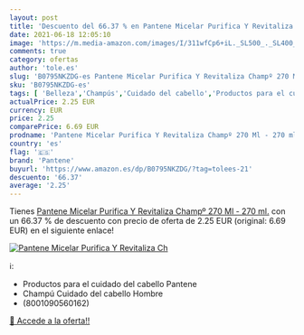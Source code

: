 ```yaml
---
layout: post
title: 'Descuento del 66.37 % en Pantene Micelar Purifica Y Revitaliza Ch'
date: 2021-06-18 12:05:10
image: 'https://m.media-amazon.com/images/I/311wfCp6+iL._SL500_._SL400_.jpg'
comments: true
category: ofertas
author: 'tole.es'
slug: 'B0795NKZDG-es Pantene Micelar Purifica Y Revitaliza Champº 270 Ml - 270 ml.'
sku: 'B0795NKZDG-es'
tags: [ 'Belleza','Champús','Cuidado del cabello','Productos para el cuidado del cabello','pantene', ]
actualPrice: 2.25 EUR
currency: EUR
price: 2.25
comparePrice: 6.69 EUR
prodname: 'Pantene Micelar Purifica Y Revitaliza Champº 270 Ml - 270 ml.'
country: 'es'
flag: '🇪🇸'
brand: 'Pantene'
buyurl: 'https://www.amazon.es/dp/B0795NKZDG/?tag=tolees-21'
descuento: '66.37'
average: '2.25'
---
```


Tienes [Pantene Micelar Purifica Y Revitaliza Champº 270 Ml - 270 ml.](https://www.amazon.es/dp/B0795NKZDG/?tag=tolees-21) con un 66.37 % de descuento con precio de oferta de 2.25 EUR (original: 6.69 EUR) en el siguiente enlace!

[![Pantene Micelar Purifica Y Revitaliza Ch](https://m.media-amazon.com/images/I/311wfCp6+iL._SL500_._SL400_.jpg)](https://www.amazon.es/dp/B0795NKZDG/?tag=tolees-21)

ℹ️:

- Productos para el cuidado del cabello Pantene
- Champú Cuidado del cabello Hombre
- (8001090560162)

[🛒 Accede a la oferta!!](https://www.amazon.es/dp/B0795NKZDG/?tag=tolees-21)
